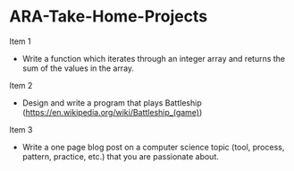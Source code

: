 # ARA-Take-Home-Projects

Item 1
- Write a function which iterates through an integer array and returns the sum of the values in the array.

Item 2
- Design and write a program that plays Battleship (https://en.wikipedia.org/wiki/Battleship_(game))

Item 3
- Write a one page blog post on a computer science topic (tool, process, pattern, practice, etc.) that you are passionate about.
